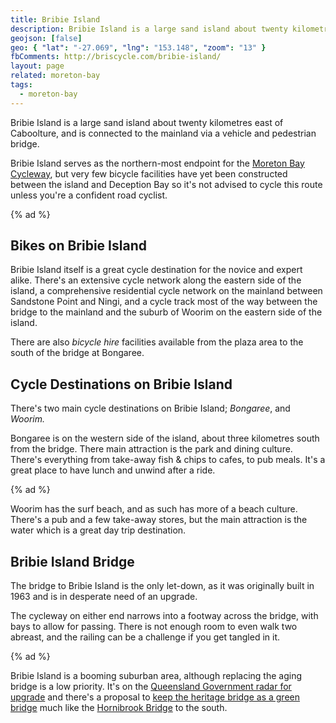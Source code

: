 ```yaml
---
title: Bribie Island
description: Bribie Island is a large sand island about twenty kilometres east of Caboolture, and is connected to the mainland via a vehicle and pedestrian bridge.
geojson: [false]
geo: { "lat": "-27.069", "lng": "153.148", "zoom": "13" }
fbComments: http://briscycle.com/bribie-island/
layout: page
related: moreton-bay
tags:
  - moreton-bay
---
```


Bribie Island is a large sand island about twenty kilometres east of Caboolture, and is connected to the mainland via a vehicle and pedestrian bridge.

Bribie Island serves as the northern-most endpoint for the <a href="../moreton-bay-cycleway/">Moreton Bay Cycleway</a>, but very few bicycle facilities have yet been constructed between the island and Deception Bay so it's not advised to cycle this route unless you're a confident road cyclist.

{% ad %}

## Bikes on Bribie Island

Bribie Island itself is a great cycle destination for the novice and expert alike. There's an extensive cycle network along the eastern side of the island, a comprehensive residential cycle network on the mainland between Sandstone Point and Ningi, and a cycle track most of the way between the bridge to the mainland and the suburb of Woorim on the eastern side of the island.

There are also <em>bicycle hire</em> facilities available from the plaza area to the south of the bridge at Bongaree.

## Cycle Destinations on Bribie Island

There's two main cycle destinations on Bribie Island; <em>Bongaree</em>, and <em>Woorim.</em>

Bongaree is on the western side of the island, about three kilometres south from the bridge. There main attraction is the park and dining culture. There's everything from take-away fish &amp; chips to cafes, to pub meals. It's a great place to have lunch and unwind after a ride.

{% ad %}

Woorim has the surf beach, and as such has more of a beach culture. There's a pub and a few take-away stores, but the main attraction is the water which is a great day trip destination.

## Bribie Island Bridge

The bridge to Bribie Island is the only let-down, as it was originally built in 1963 and is in desperate need of an upgrade.

The cycleway on either end narrows into a footway across the bridge, with bays to allow for passing. There is not enough room to even walk two abreast, and the railing can be a challenge if you get tangled in it.

{% ad %}

Bribie Island is a booming suburban area, although replacing the aging bridge is a low priority. It's on the [Queensland Government radar for upgrade](https://www.tmr.qld.gov.au/projects/caboolture-bribie-island-road-bribie-island-bridge-planning) and there's a proposal to [keep the heritage bridge as a green bridge](https://www.moretonbay.qld.gov.au/News/Media/Save-Bribie-Bridge-By-Turning-it-Green) much like the [Hornibrook Bridge](../hornibrook-bridge/) to the south.
